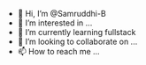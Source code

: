 - 👋 Hi, I’m @Samruddhi-B
- 👀 I’m interested in ...
- 🌱 I’m currently learning fullstack
- 💞️ I’m looking to collaborate on ...
- 📫 How to reach me ...

<!---
Samruddhi-B/Samruddhi-B is a ✨ special ✨ repository because its `README.md` (this file) appears on your GitHub profile.
You can click the Preview link to take a look at your changes.
--->
